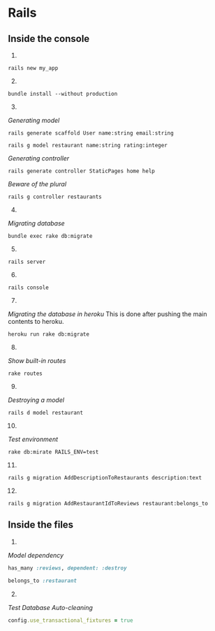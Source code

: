 # Rails

## Inside the console

1.
```
rails new my_app
```

2.
```
bundle install --without production
```

3.
_Generating model_
```
rails generate scaffold User name:string email:string
```

```
rails g model restaurant name:string rating:integer
```

_Generating controller_
```
rails generate controller StaticPages home help
```

_Beware of the plural_
```
rails g controller restaurants
```

4.
_Migrating database_
```
bundle exec rake db:migrate
```

5.
```
rails server
```

6.
```
rails console
```

7.
_Migrating the database in heroku_ This is done after pushing the main contents to heroku.
```
heroku run rake db:migrate
```

8.
_Show built-in routes_
```
rake routes
```

9.
_Destroying a model_
```
rails d model restaurant
```

10.
_Test environment_
```
rake db:mirate RAILS_ENV=test
```

11.
```
rails g migration AddDescriptionToRestaurants description:text
```

12.
```
rails g migration AddRestaurantIdToReviews restaurant:belongs_to
```

## Inside the files

1.
_Model dependency_
```ruby
has_many :reviews, dependent: :destroy
```

```ruby
belongs_to :restaurant
```

2.
_Test Database Auto-cleaning_
```ruby
config.use_transactional_fixtures = true
```